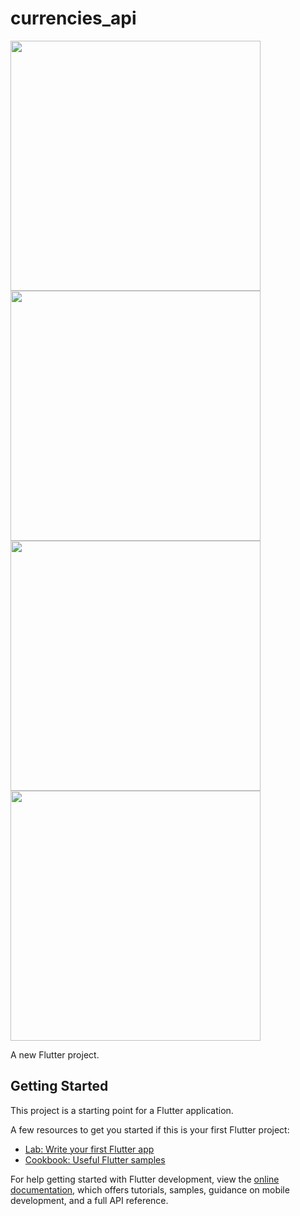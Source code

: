 # currencies_api

<img src="https://user-images.githubusercontent.com/113710907/200741727-6a3fb3cd-04cd-42e8-9b8d-52eeb11c4959.mp4" width="400">
<img src="https://user-images.githubusercontent.com/113710907/200741705-092e8f5e-119b-493e-a994-3b6eb13ec854.jpg" width="400">
<img src="https://user-images.githubusercontent.com/113710907/200108160-d5fd25f1-5649-44b8-98a5-78286e22bf39.jpg" width="400">
<img src="https://user-images.githubusercontent.com/113710907/200108169-05b09b2b-4c7d-4db6-9a20-8c8eb0ecc33b.jpg" width="400">






A new Flutter project.

## Getting Started

This project is a starting point for a Flutter application.

A few resources to get you started if this is your first Flutter project:

- [Lab: Write your first Flutter app](https://docs.flutter.dev/get-started/codelab)
- [Cookbook: Useful Flutter samples](https://docs.flutter.dev/cookbook)

For help getting started with Flutter development, view the
[online documentation](https://docs.flutter.dev/), which offers tutorials,
samples, guidance on mobile development, and a full API reference.
